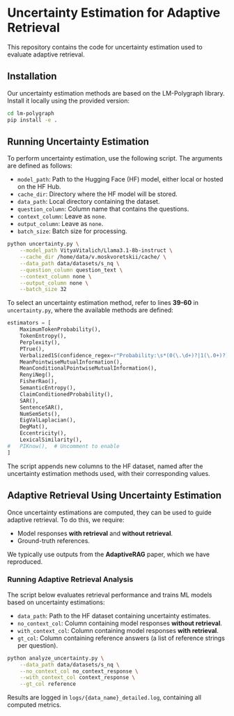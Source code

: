 # Uncertainty Estimation for Adaptive Retrieval

This repository contains the code for uncertainty estimation used to evaluate adaptive retrieval.

## Installation

Our uncertainty estimation methods are based on the LM-Polygraph library. Install it locally using the provided version:

```bash
cd lm-polygraph
pip install -e .
```

## Running Uncertainty Estimation

To perform uncertainty estimation, use the following script. The arguments are defined as follows:

- `model_path`: Path to the Hugging Face (HF) model, either local or hosted on the HF Hub.
- `cache_dir`: Directory where the HF model will be stored.
- `data_path`: Local directory containing the dataset.
- `question_column`: Column name that contains the questions.
- `context_column`: Leave as `none`.
- `output_column`: Leave as `none`.
- `batch_size`: Batch size for processing.

```bash
python uncertainty.py \
    --model_path VityaVitalich/Llama3.1-8b-instruct \
    --cache_dir /home/data/v.moskvoretskii/cache/ \
    --data_path data/datasets/s_nq \
    --question_column question_text \
    --context_column none \
    --output_column none \
    --batch_size 32
```

To select an uncertainty estimation method, refer to lines **39-60** in `uncertainty.py`, where the available methods are defined:

```python
estimators = [
    MaximumTokenProbability(),
    TokenEntropy(),
    Perplexity(),
    PTrue(),
    Verbalized1S(confidence_regex=r"Probability:\s*(0(\.\d+)?|1(\.0+)?)"),
    MeanPointwiseMutualInformation(),
    MeanConditionalPointwiseMutualInformation(),
    RenyiNeg(),
    FisherRao(),
    SemanticEntropy(),
    ClaimConditionedProbability(),
    SAR(),
    SentenceSAR(),
    NumSemSets(),
    EigValLaplacian(),
    DegMat(),
    Eccentricity(),
    LexicalSimilarity(),
#   PIKnow(),  # Uncomment to enable
]
```

The script appends new columns to the HF dataset, named after the uncertainty estimation methods used, with their corresponding values.

## Adaptive Retrieval Using Uncertainty Estimation

Once uncertainty estimations are computed, they can be used to guide adaptive retrieval. To do this, we require:
- Model responses **with retrieval** and **without retrieval**.
- Ground-truth references.

We typically use outputs from the **AdaptiveRAG** paper, which we have reproduced.

### Running Adaptive Retrieval Analysis

The script below evaluates retrieval performance and trains ML models based on uncertainty estimations:

- `data_path`: Path to the HF dataset containing uncertainty estimates.
- `no_context_col`: Column containing model responses **without retrieval**.
- `with_context_col`: Column containing model responses **with retrieval**.
- `gt_col`: Column containing reference answers (a list of reference strings per question).

```bash
python analyze_uncertainty.py \
    --data_path data/datasets/s_nq \
    --no_context_col no_context_response \
    --with_context_col context_response \
    --gt_col reference
```

Results are logged in `logs/{data_name}_detailed.log`, containing all computed metrics.
